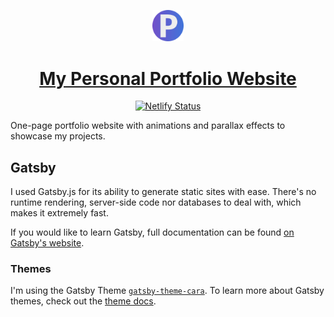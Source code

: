 <p align="center">
  <a href="https://pravinthan.com">
    <img src="./static/icon-512x512.png" alt="My website" width="10%" height="10%" />
  </a>
</p>

<h1 align="center">
  <a href="https://pravinthan.com">My Personal Portfolio Website</a>
</h1>

<p align="center">
  <a href="https://app.netlify.com/sites/pravinthan/deploys">
    <img src="https://api.netlify.com/api/v1/badges/4cde7137-dd33-4da7-9d08-f13ffe17346b/deploy-status" alt="Netlify Status" />
  </a>
</p>

One-page portfolio website with animations and parallax effects to showcase my projects. 

## Gatsby
I used Gatsby.js for its ability to generate static sites with ease. There's no runtime rendering, server-side code nor databases to deal with, which makes it extremely fast.

If you would like to learn Gatsby, full documentation can be found [on Gatsby's website](https://www.gatsbyjs.org/).

### Themes
I'm using the Gatsby Theme [`gatsby-theme-cara`](https://github.com/LekoArts/gatsby-themes/tree/master/themes/gatsby-theme-cara). To learn more about Gatsby themes, check out the [theme docs](https://www.gatsbyjs.org/docs/themes/).